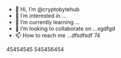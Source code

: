 - 👋 Hi, I’m @cryptobytehub
- 👀 I’m interested in ...
- 🌱 I’m currently learning ...
- 💞️ I’m looking to collaborate on ...xgdfgd
- 📫 How to reach me ...dfsdfsdf
74
<!---
cryptobytehub/cryptobytehub is a ✨ special ✨ repository because its `README.md` (this file) appears on your GitHub profile.
You can click the Preview link to take a look at your changes.
--->
45454545
545456454

